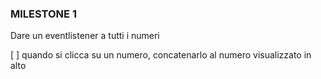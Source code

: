 ### MILESTONE 1

Dare un eventlistener a tutti i numeri

[ ] quando si clicca su un numero, concatenarlo al numero visualizzato in alto